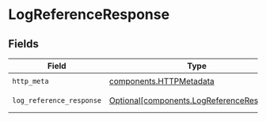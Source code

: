# LogReferenceResponse


## Fields

| Field                                                                                        | Type                                                                                         | Required                                                                                     | Description                                                                                  |
| -------------------------------------------------------------------------------------------- | -------------------------------------------------------------------------------------------- | -------------------------------------------------------------------------------------------- | -------------------------------------------------------------------------------------------- |
| `http_meta`                                                                                  | [components.HTTPMetadata](../../models/components/httpmetadata.md)                           | :heavy_check_mark:                                                                           | N/A                                                                                          |
| `log_reference_response`                                                                     | [Optional[components.LogReferenceResponse]](../../models/components/logreferenceresponse.md) | :heavy_minus_sign:                                                                           | LogReference 200 response                                                                    |